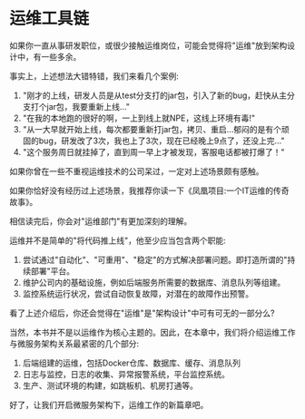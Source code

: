 # 运维工具链

如果你一直从事研发职位，或很少接触运维岗位，可能会觉得将"运维"放到架构设计中，有一些多余。

事实上，上述想法大错特错，我们来看几个案例:
1. "刚才的上线，研发人员是从test分支打的jar包，引入了新的bug，赶快从主分支打个jar包，我要重新上线..."
1. "在我的本地跑的很好的啊，一上到线上就NPE，这线上环境有毒!"
1. "从一大早就开始上线，每次都要重新打jar包，拷贝、重启...郁闷的是有个顽固的bug，研发改了3次，我也上了3次，现在已经晚上9点了，还没上完..."
1. "这个服务周日就挂掉了，直到周一早上才被发现，客服电话都被打爆了！"

如果你曾在一些不重视运维技术的公司呆过，一定对上述场景颇有感触。

如果你恰好没有经历过上述场景，我推荐你读一下《凤凰项目:一个IT运维的传奇故事》。

相信读完后，你会对"运维部门"有更加深刻的理解。

运维并不是简单的"将代码推上线"，他至少应当包含两个职能:
1. 尝试通过"自动化"、"可重用"、"稳定"的方式解决部署问题。即打造所谓的"持续部署"平台。
1. 维护公司内的基础设施，例如后端服务所需要的数据库、消息队列等组建。
1. 监控系统运行状况，尝试自动恢复故障，对潜在的故障作出预警。

看了上述介绍后，你还会觉得在"运维"是"架构设计"中可有可无的一部分么?

当然，本书并不是以运维作为核心主题的。因此，在本章中，我们将介绍运维工作与微服务架构关系最紧密的几个部分:
1. 后端组建的运维，包括Docker仓库、数据库、缓存、消息队列
1. 日志与监控，日志的收集、异常报警系统，平台监控系统。
1. 生产、测试环境的构建，如跳板机、机房打通等。

好了，让我们开启微服务架构下，运维工作的新篇章吧。
